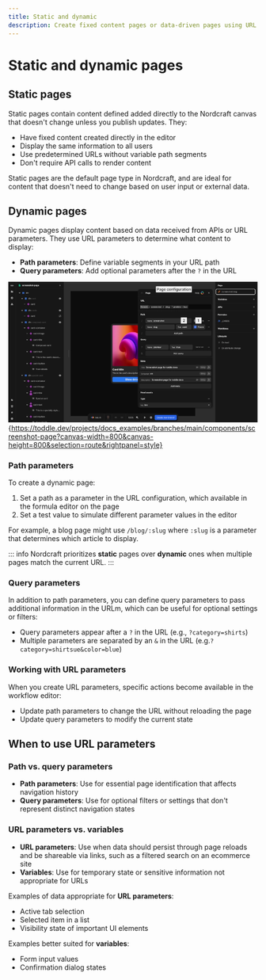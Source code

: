 ```yaml
---
title: Static and dynamic
description: Create fixed content pages or data-driven pages using URL parameters and query strings to build flexible applications in Nordcraft.
---
```


# Static and dynamic pages

## Static pages

Static pages contain content defined added directly to the Nordcraft canvas that doesn't change unless you publish updates. They:

- Have fixed content created directly in the editor
- Display the same information to all users
- Use predetermined URLs without variable path segments
- Don't require API calls to render content

Static pages are the default page type in Nordcraft, and are ideal for content that doesn't need to change based on user input or external data.

## Dynamic pages

Dynamic pages display content based on data received from APIs or URL parameters. They use URL parameters to determine what content to display:

- **Path parameters**: Define variable segments in your URL path
- **Query parameters**: Add optional parameters after the `?` in the URL

![Path parameter|16/9](set-path-parameter.webp){https://toddle.dev/projects/docs_examples/branches/main/components/screenshot-page?canvas-width=800&canvas-height=800&selection=route&rightpanel=style}

### Path parameters

To create a dynamic page:

1. Set a path as a parameter in the URL configuration, which available in the formula editor on the page
2. Set a test value to simulate different parameter values in the editor

For example, a blog page might use `/blog/:slug` where `:slug` is a parameter that determines which article to display.

::: info
Nordcraft prioritizes **static** pages over **dynamic** ones when multiple pages match the current URL.
:::

### Query parameters

In addition to path parameters, you can define query parameters to pass additional information in the URLm, which can be useful for optional settings or filters:

- Query parameters appear after a `?` in the URL (e.g., `?category=shirts`)
- Multiple parameters are separated by an `&` in the URL (e.g.`?category=shirtsue&color=blue`)

### Working with URL parameters

When you create URL parameters, specific actions become available in the workflow editor:

- Update path parameters to change the URL without reloading the page
- Update query parameters to modify the current state

## When to use URL parameters

### Path vs. query parameters

- **Path parameters**: Use for essential page identification that affects navigation history
- **Query parameters**: Use for optional filters or settings that don't represent distinct navigation states

### URL parameters vs. variables

- **URL parameters**: Use when data should persist through page reloads and be shareable via links, such as a filtered search on an ecommerce site
- **Variables**: Use for temporary state or sensitive information not appropriate for URLs

Examples of data appropriate for **URL parameters**:

- Active tab selection
- Selected item in a list
- Visibility state of important UI elements

Examples better suited for **variables**:

- Form input values
- Confirmation dialog states

